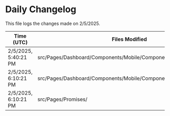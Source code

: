 # Daily Changelog

This file logs the changes made on 2/5/2025.

| Time (UTC)             | Files Modified                    | Changes (Addition/Deletion) |
|------------------------|-----------------------------------|-----------------------------|
| 2/5/2025, 5:40:21 PM | src/Pages/Dashboard/Components/Mobile/Components/MobileNavigator.jsx | 22 Additions & 2 Deletions |
| 2/5/2025, 6:10:21 PM | src/Pages/Dashboard/Components/Mobile/Components/MobileNavigator.jsx | 22 Additions & 2 Deletions|
| 2/5/2025, 6:10:21 PM | src/Pages/Promises/ | 0 Additions & 0 Deletions|
